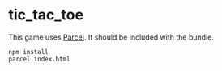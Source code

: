 # tic_tac_toe

This game uses [Parcel](https://parceljs.org/). It should be included with the bundle.

```
npm install
parcel index.html
```

